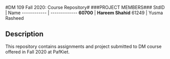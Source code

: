 #DM 109 Fall 2020: Course Repository#
###PROJECT MEMBERS###
StdID | Name
------------ | -------------
**60700** | **Hareem Shahid** <!--this is the group leader in bold-->
61249 | Yusma Rasheed
<!-- Replace name and student ids with acutally group member names and ids-->

## Description ##
This repository contains assignments and project submitted to DM course offered in Fall 2020 at PafKiet.
